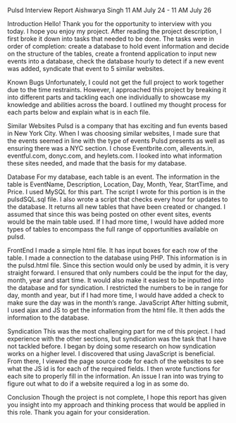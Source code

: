 Pulsd Interview Report
Aishwarya Singh
11 AM July 24 - 11 AM July 26






















Introduction
Hello! Thank you for the opportunity to interview with you today. I hope you enjoy my project. After reading the project description, I first broke it down into tasks that needed to be done. The tasks were in order of completion: create a database to hold event information and decide on the structure of the tables, create a frontend application to input new events into a database, check the database hourly to detect if a new event was added, syndicate that event to 5 similar websites. 

Known Bugs
Unfortunately, I could not get the full project to work together due to the time restraints. However, I approached this project by breaking it into different parts and tackling each one individually to showcase my knowledge and abilities across the board. I outlined my thought process for each parts below and explain what is in each file. 

Similar Websites
Pulsd is a company that has exciting and fun events based in New York City. When I was choosing similar websites, I made sure that the events seemed in line with the type of events Pulsd presents as well as ensuring there was a NYC section. I chose Eventbrite.com, allevents.in, eventful.com, donyc.com, and heylets.com. I looked into what information these sites needed, and made that the basis for my database. 

Database
For my database, each table is an event. The information in the table is EventName, Description, Location, Day, Month, Year, StartTime, and Price. I used MySQL for this part. The script I wrote for this portion is in the pulsdSQL.sql file. I also wrote a script that checks every hour for updates to the database. It returns all new tables that have been created or changed. I assumed that since this was being posted on other event sites, events would be the main table used. If I had more time, I would have added more types of tables to encompass the full range of opportunities available on pulsd. 

FrontEnd
I made a simple html file. It has input boxes for each row of the table. I made a connection to the database using PHP. This information is in the pulsd.html file. Since this section would only be used by admin, it is very straight forward. I ensured that only numbers could be the input for the day, month, year and start time. It would also make it easiest to be inputted into the database and for syndication. I restricted the numbers to be in range for day, month and year, but if I had more time, I would have added a check to make sure the day was in the month’s range. 
JavaScript
After hitting submit, I used ajax and JS to get the information from the html file. It then adds the information to the database. 

Syndication
This was the most challenging part for me of this project. I had experience with the other sections, but syndication was the task that I have not tackled before. I began by doing some research on how syndication works on a higher level. I discovered that using JavaScript is beneficial. From there, I viewed the page source code for each of the websites to see what the JS id is for each of the required fields. I then wrote functions for each site to properly fill in the information. An issue I ran into was trying to figure out what to do if a website required a log in as some do. 

Conclusion
Though the project is not complete, I hope this report has given you insight into my approach and thinking process that would be applied in this role. Thank you again for your consideration. 

